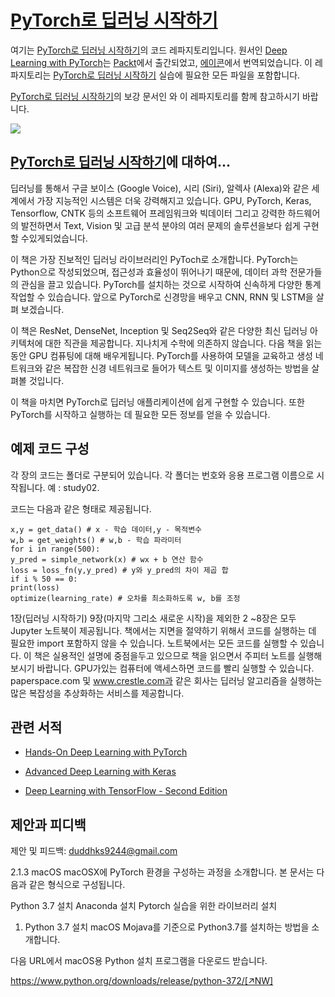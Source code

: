 # [PyTorch로 딥러닝 시작하기](http://acornpub.co.kr/book/deep-learning-pytorch)

여기는 [PyTorch로 딥러닝 시작하기](http://acornpub.co.kr/book/deep-learning-pytorch)의 코드 레파지토리입니다. 원서인 [Deep Learning with PyTorch](https://www.packtpub.com/big-data-and-business-intelligence/deep-learning-pytorch?utm_source=github&utm_medium=repository&utm_campaign=9781788624336)는 [Packt](https://www.packtpub.com/?utm_source=github)에서 출간되었고, [에이콘](http://acornpub.co.kr)에서 번역되었습니다. 이 레파지토리는 [PyTorch로 딥러닝 시작하기](http://acornpub.co.kr/book/deep-learning-pytorch) 실습에 필요한 모든 파일을 포함합니다.

[PyTorch로 딥러닝 시작하기](http://acornpub.co.kr/book/deep-learning-pytorch)의 보강 문서인 [](http://taewan.kim/ml/dl_pytorch/)와 이 레파지토리를 함께 참고하시기 바랍니다.

<a href="http://taewan.kim/ml/dl_pytorch/" target="_blank">![](./images/taewan.jpg)</a>

## [PyTorch로 딥러닝 시작하기](http://acornpub.co.kr/book/deep-learning-pytorch)에 대하여...

딥러닝를 통해서 구글 보이스 (Google Voice), 시리 (Siri), 알렉사 (Alexa)와 같은 세계에서 가장 지능적인 시스템은 더욱 강력해지고 있습니다. GPU, PyTorch, Keras, Tensorflow, CNTK 등의 소프트웨어 프레임워크와 빅데이터 그리고 강력한 하드웨어의 발전하면서 Text, Vision 및 고급 분석 분야의 여러 문제의 솔루션을보다 쉽게 구현할 수있게되었습니다.

이 책은 가장 진보적인 딥러닝 라이브러리인 PyToch로 소개합니다. PyTorch는 Python으로 작성되었으며, 접근성과 효율성이 뛰어나기 때문에, 데이터 과학 전문가들의 관심을 끌고 있습니다. PyTorch를 설치하는 것으로 시작하여 신속하게 다양한 통계 작업할 수 있습습니다. 앞으로 PyTorch로 신경망을 배우고 CNN, RNN 및 LSTM을 살펴 보겠습니다.

이 책은 ResNet, DenseNet, Inception 및 Seq2Seq와 같은 다양한 최신 딥러닝 아키텍처에 대한 직관을 제공합니다. 지나치게 수학에 의존하지 않습니다. 다음 책을 읽는 동안 GPU 컴퓨팅에 대해 배우게됩니다. PyTorch를 사용하여 모델을 교육하고 생성 네트워크와 같은 복잡한 신경 네트워크로 들어가 텍스트 및 이미지를 생성하는 방법을 살펴볼 것입니다.

이 책을 마치면 PyTorch로 딥러닝 애플리케이션에 쉽게 구현할 수 있습니다. 또한 PyTorch를 시작하고 실행하는 데 필요한 모든 정보를 얻을 수 있습니다.

## 예제 코드 구성

각 장의 코드는 폴더로 구분되어 있습니다. 각 폴더는 번호와 응용 프로그램 이름으로 시작됩니다. 예 : study02.

코드는 다음과 같은 형태로 제공됩니다.

```
x,y = get_data() # x - 학습 데이터,y - 목적변수
w,b = get_weights() # w,b - 학습 파라미터
for i in range(500):
y_pred = simple_network(x) # wx + b 연산 함수
loss = loss_fn(y,y_pred) # y와 y_pred의 차이 제곱 합
if i % 50 == 0:
print(loss)
optimize(learning_rate) # 오차를 최소화하도록 w, b를 조정
```

1장(딥러닝 시작하기) 9장(마지막 그리소 새로운 시작)을 제외한 2 ~8장은 모두 Jupyter 노트북이 제공됩니다. 책에서는 지면을 절약하기 위해서 코드를 실행하는 데 필요한 import 포함하지 않을 수 있습니다. 노트북에서는 모든 코드를 실행할 수 있습니다. 이 책은 실용적인 설명에 중점을두고 있으므로 책을 읽으면서 주피터 노트를 실행해 보시기 바랍니다. GPU가있는 컴퓨터에 액세스하면 코드를 빨리 실행할 수 있습니다. paperspace.com 및 www.crestle.com과 같은 회사는 딥러닝 알고리즘을 실행하는 많은 복잡성을 추상화하는 서비스를 제공합니다.   

## 관련 서적
* [Hands-On Deep Learning with PyTorch](https://www.packtpub.com/big-data-and-business-intelligence/hands-deep-learning-pytorch?utm_source=github&utm_medium=repository&utm_campaign=9781788834131)

* [Advanced Deep Learning with Keras](https://www.packtpub.com/big-data-and-business-intelligence/advanced-deep-learning-keras?utm_source=github&utm_medium=repository&utm_campaign=9781788629416)

* [Deep Learning with TensorFlow - Second Edition](https://www.packtpub.com/big-data-and-business-intelligence/deep-learning-tensorflow-second-edition?utm_source=github&utm_medium=repository&utm_campaign=9781788831109)

## 제안과 피디백
제안 및 피드백: duddhks9244@gmail.com





2.1.3 macOS
macOSX에 PyTorch 환경을 구성하는 과정을 소개합니다. 본 문서는 다음과 같은 형식으로 구성됩니다.

Python 3.7 설치
Anaconda 설치
Pytorch 실습을 위한 라이브러리 설치
1. Python 3.7 설치
macOS Mojava를 기준으로 Python3.7를 설치하는 방법을 소개합니다.

다음 URL에서 macOS용 Python 설치 프로그램을 다운로드 받습니다.

https://www.python.org/downloads/release/python-372/[↗NW]
